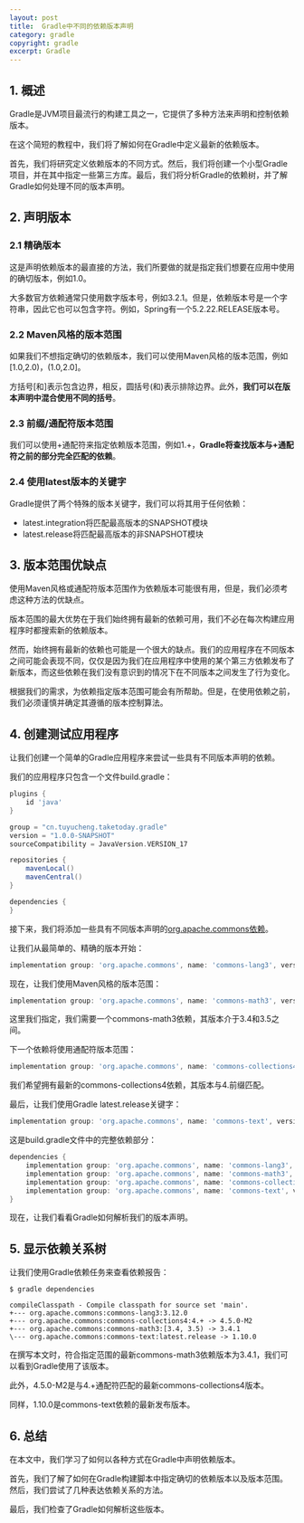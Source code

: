 ```yaml
---
layout: post
title:  Gradle中不同的依赖版本声明
category: gradle
copyright: gradle
excerpt: Gradle
---
```


## 1. 概述

Gradle是JVM项目最流行的构建工具之一，它提供了多种方法来声明和控制依赖版本。

在这个简短的教程中，我们将了解如何在Gradle中定义最新的依赖版本。

首先，我们将研究定义依赖版本的不同方式。然后，我们将创建一个小型Gradle项目，并在其中指定一些第三方库。最后，我们将分析Gradle的依赖树，并了解Gradle如何处理不同的版本声明。

## 2. 声明版本

### 2.1 精确版本

这是声明依赖版本的最直接的方法，我们所要做的就是指定我们想要在应用中使用的确切版本，例如1.0。

大多数官方依赖通常只使用数字版本号，例如3.2.1。但是，依赖版本号是一个字符串，因此它也可以包含字符。例如，Spring有一个5.2.22.RELEASE版本号。

### 2.2 Maven风格的版本范围

如果我们不想指定确切的依赖版本，我们可以使用Maven风格的版本范围，例如[1.0,2.0)，(1.0,2.0\]。

方括号[和\]表示包含边界，相反，圆括号(和)表示排除边界。此外，**我们可以在版本声明中混合使用不同的括号**。

### 2.3 前缀/通配符版本范围

我们可以使用+通配符来指定依赖版本范围，例如1.+，**Gradle将查找版本与+通配符之前的部分完全匹配的依赖**。

### 2.4 使用latest版本的关键字

Gradle提供了两个特殊的版本关键字，我们可以将其用于任何依赖：

- latest.integration将匹配最高版本的SNAPSHOT模块
- latest.release将匹配最高版本的非SNAPSHOT模块

## 3. 版本范围优缺点

使用Maven风格或通配符版本范围作为依赖版本可能很有用，但是，我们必须考虑这种方法的优缺点。

版本范围的最大优势在于我们始终拥有最新的依赖可用，我们不必在每次构建应用程序时都搜索新的依赖版本。

然而，始终拥有最新的依赖也可能是一个很大的缺点。我们的应用程序在不同版本之间可能会表现不同，仅仅是因为我们在应用程序中使用的某个第三方依赖发布了新版本，而这些依赖在我们没有意识到的情况下在不同版本之间发生了行为变化。

根据我们的需求，为依赖指定版本范围可能会有所帮助。但是，在使用依赖之前，我们必须谨慎并确定其遵循的版本控制算法。

## 4. 创建测试应用程序

让我们创建一个简单的Gradle应用程序来尝试一些具有不同版本声明的依赖。

我们的应用程序只包含一个文件build.gradle：

```groovy
plugins {
    id 'java'
}

group = "cn.tuyucheng.taketoday.gradle"
version = "1.0.0-SNAPSHOT"
sourceCompatibility = JavaVersion.VERSION_17

repositories {
    mavenLocal()
    mavenCentral()
}

dependencies {
}
```

接下来，我们将添加一些具有不同版本声明的[org.apache.commons依赖](https://mvnrepository.com/artifact/org.apache.commons)。

让我们从最简单的、精确的版本开始：

```groovy
implementation group: 'org.apache.commons', name: 'commons-lang3', version: '3.12.0'
```

现在，让我们使用Maven风格的版本范围：

```groovy
implementation group: 'org.apache.commons', name: 'commons-math3', version: '[3.4, 3.5)'
```

这里我们指定，我们需要一个commons-math3依赖，其版本介于3.4和3.5之间。

下一个依赖将使用通配符版本范围：

```groovy
implementation group: 'org.apache.commons', name: 'commons-collections4', version: '4.+'
```

我们希望拥有最新的commons-collections4依赖，其版本与4.前缀匹配。

最后，让我们使用Gradle latest.release关键字：

```groovy
implementation group: 'org.apache.commons', name: 'commons-text', version: 'latest.release'
```

这是build.gradle文件中的完整依赖部分：

```groovy
dependencies {
    implementation group: 'org.apache.commons', name: 'commons-lang3', version: '3.12.0'
    implementation group: 'org.apache.commons', name: 'commons-math3', version: '[3.4, 3.5)'
    implementation group: 'org.apache.commons', name: 'commons-collections4', version: '4.+'
    implementation group: 'org.apache.commons', name: 'commons-text', version: 'latest.release'
}
```

现在，让我们看看Gradle如何解析我们的版本声明。

## 5. 显示依赖关系树

让我们使用Gradle依赖任务来查看依赖报告：

```shell
$ gradle dependencies

compileClasspath - Compile classpath for source set 'main'.
+--- org.apache.commons:commons-lang3:3.12.0
+--- org.apache.commons:commons-collections4:4.+ -> 4.5.0-M2
+--- org.apache.commons:commons-math3:[3.4, 3.5) -> 3.4.1
\--- org.apache.commons:commons-text:latest.release -> 1.10.0
```

在撰写本文时，符合指定范围的最新commons-math3依赖版本为3.4.1，我们可以看到Gradle使用了该版本。

此外，4.5.0-M2是与4.+通配符匹配的最新commons-collections4版本。

同样，1.10.0是commons-text依赖的最新发布版本。

## 6. 总结

在本文中，我们学习了如何以各种方式在Gradle中声明依赖版本。

首先，我们了解了如何在Gradle构建脚本中指定确切的依赖版本以及版本范围。然后，我们尝试了几种表达依赖关系的方法。

最后，我们检查了Gradle如何解析这些版本。